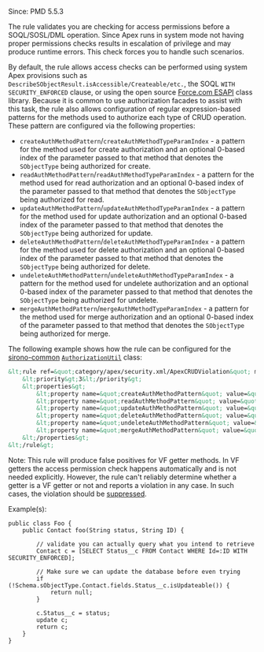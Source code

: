 Since: PMD 5.5.3

The rule validates you are checking for access permissions before a SOQL/SOSL/DML operation.
Since Apex runs in system mode not having proper permissions checks results in escalation of
privilege and may produce runtime errors. This check forces you to handle such scenarios.

By default, the rule allows access checks can be performed using system Apex provisions such as
`DescribeSObjectResult.isAccessible/Createable/etc.`, the SOQL `WITH SECURITY_ENFORCED` clause,
or using the open source [Force.com ESAPI](https://github.com/forcedotcom/force-dot-com-esapi)
class library. Because it is common to use authorization facades to assist with this task, the
rule also allows configuration of regular expression-based patterns for the methods used to
authorize each type of CRUD operation. These pattern are configured via the following properties:

* `createAuthMethodPattern`/`createAuthMethodTypeParamIndex` - a pattern for the method used
  for create authorization and an optional 0-based index of the parameter passed to that method
  that denotes the `SObjectType` being authorized for create.
* `readAuthMethodPattern`/`readAuthMethodTypeParamIndex` - a pattern for the method used
  for read authorization and an optional 0-based index of the parameter passed to that method
  that denotes the `SObjectType` being authorized for read.
* `updateAuthMethodPattern`/`updateAuthMethodTypeParamIndex` - a pattern for the method used
  for update authorization and an optional 0-based index of the parameter passed to that method
  that denotes the `SObjectType` being authorized for update.
* `deleteAuthMethodPattern`/`deleteAuthMethodTypeParamIndex` - a pattern for the method used
  for delete authorization and an optional 0-based index of the parameter passed to that method
  that denotes the `SObjectType` being authorized for delete.
* `undeleteAuthMethodPattern`/`undeleteAuthMethodTypeParamIndex` - a pattern for the method used
  for undelete authorization and an optional 0-based index of the parameter passed to that method
  that denotes the `SObjectType` being authorized for undelete.
* `mergeAuthMethodPattern`/`mergeAuthMethodTypeParamIndex` - a pattern for the method used
  for merge authorization and an optional 0-based index of the parameter passed to that method
  that denotes the `SObjectType` being authorized for merge.

The following example shows how the rule can be configured for the
[sirono-common](https://github.com/SCWells72/sirono-common)
[`AuthorizationUtil`](https://github.com/SCWells72/sirono-common#authorization-utilities) class:

```xml
&lt;rule ref=&quot;category/apex/security.xml/ApexCRUDViolation&quot; message=&quot;Validate CRUD permission before SOQL/DML operation&quot;&gt;
    &lt;priority&gt;3&lt;/priority&gt;
    &lt;properties&gt;
        &lt;property name=&quot;createAuthMethodPattern&quot; value=&quot;AuthorizationUtil\.(is|assert)(Createable|Upsertable)&quot;/&gt;
        &lt;property name=&quot;readAuthMethodPattern&quot; value=&quot;AuthorizationUtil\.(is|assert)Accessible&quot;/&gt;
        &lt;property name=&quot;updateAuthMethodPattern&quot; value=&quot;AuthorizationUtil\.(is|assert)(Updateable|Upsertable)&quot;/&gt;
        &lt;property name=&quot;deleteAuthMethodPattern&quot; value=&quot;AuthorizationUtil\.(is|assert)Deletable&quot;/&gt;
        &lt;property name=&quot;undeleteAuthMethodPattern&quot; value=&quot;AuthorizationUtil\.(is|assert)Undeletable&quot;/&gt;
        &lt;property name=&quot;mergeAuthMethodPattern&quot; value=&quot;AuthorizationUtil\.(is|assert)Mergeable&quot;/&gt;
    &lt;/properties&gt;
&lt;/rule&gt;
```

Note: This rule will produce false positives for VF getter methods. In VF getters the access permission
check happens automatically and is not needed explicitly. However, the rule can't reliably determine
whether a getter is a VF getter or not and reports a violation in any case. In such cases, the violation
should be [suppressed](pmd_userdocs_suppressing_warnings.html).

Example(s):
```
public class Foo {
    public Contact foo(String status, String ID) {

        // validate you can actually query what you intend to retrieve
        Contact c = [SELECT Status__c FROM Contact WHERE Id=:ID WITH SECURITY_ENFORCED];

        // Make sure we can update the database before even trying
        if (!Schema.sObjectType.Contact.fields.Status__c.isUpdateable()) {
            return null;
        }

        c.Status__c = status;
        update c;
        return c;
    }
}
```
